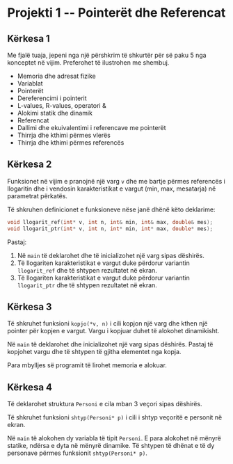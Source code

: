 # Projekti 1 -- Pointerët dhe Referencat

## Kërkesa 1

Me fjalë tuaja, jepeni nga një përshkrim të shkurtër për së paku 5 nga konceptet në vijim.
Preferohet të ilustrohen me shembuj.

- Memoria dhe adresat fizike
- Variablat
- Pointerët
- Dereferencimi i pointerit
- L-values, R-values, operatori &
- Alokimi statik dhe dinamik
- Referencat
- Dallimi dhe ekuivalentimi i referencave me pointerët
- Thirrja dhe kthimi përmes vlerës
- Thirrja dhe kthimi përmes referencës

## Kërkesa 2

Funksionet në vijim e pranojnë një varg `v` dhe me bartje përmes referencës i llogaritin
dhe i vendosin karakteristikat e vargut (min, max, mesatarja) në parametrat përkatës.

Të shkruhen definicionet e funksioneve nëse janë dhënë këto deklarime:

```cpp
void llogarit_ref(int* v, int n, int& min, int& max, double& mes);
void llogarit_ptr(int* v, int n, int* min, int* max, double* mes);
```

Pastaj:

1. Në `main` të deklarohet dhe të inicializohet një varg sipas dëshirës.
2. Të llogariten karakteristikat e vargut duke përdorur variantin `llogarit_ref` dhe të shtypen rezultatet në ekran.
3. Të llogariten karakteristikat e vargut duke përdorur variantin `llogarit_ptr` dhe të shtypen rezultatet në ekran.

## Kërkesa 3

Të shkruhet funksioni `kopjo(*v, n)` i cili kopjon një varg dhe kthen një pointer për kopjen e vargut.
Vargu i kopjuar duhet të alokohet dinamikisht.

Në `main` të deklarohet dhe inicializohet një varg sipas dëshirës.
Pastaj të kopjohet vargu dhe të shtypen të gjitha elementet nga kopja.

Para mbylljes së programit të lirohet memoria e alokuar.

## Kërkesa 4

Të deklarohet struktura `Personi` e cila mban 3 veçori sipas dëshirës.

Të shkruhet funksioni `shtyp(Personi* p)` i cili i shtyp veçoritë e personit në ekran.

Në `main` të alokohen dy variabla të tipit `Personi`. E para alokohet në mënyrë statike, ndërsa e dyta në mënyrë dinamike.
Të shtypen të dhënat e të dy personave përmes funksionit `shtyp(Personi* p)`.